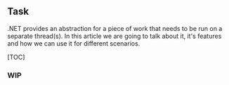 ## Task

.NET provides an abstraction for a piece of work that needs to be run on a separate thread(s). In this article we are going to talk about it, it's features and how we can use it for different scenarios.

[TOC]

### WIP